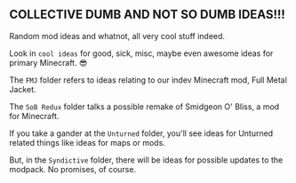 ## COLLECTIVE DUMB AND NOT SO DUMB IDEAS!!!
Random mod ideas and whatnot, all very cool stuff indeed.

Look in `cool ideas` for good, sick, misc, maybe even awesome ideas for primary Minecraft. 😎

The `FMJ` folder refers to ideas relating to our indev Minecraft mod, Full Metal Jacket.

The `SoB Redux` folder talks a possible remake of Smidgeon O' Bliss, a mod for Minecraft.

If you take a gander at the `Unturned` folder, you'll see ideas for Unturned related things like ideas for maps or mods.

But, in the `Syndictive` folder, there will be ideas for possible updates to the modpack. No promises, of course.
